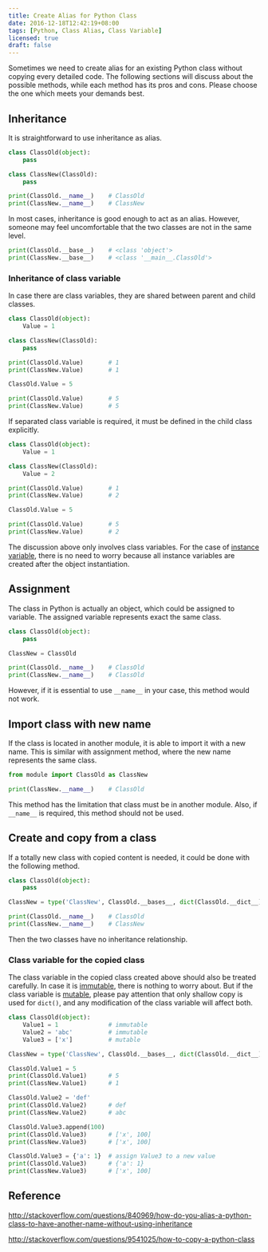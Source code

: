 ```yaml
---
title: Create Alias for Python Class
date: 2016-12-18T12:42:19+08:00
tags: [Python, Class Alias, Class Variable]
licensed: true
draft: false
---
```


Sometimes we need to create alias for an existing Python class
without copying every detailed code.
The following sections will discuss about the possible methods,
while each method has its pros and cons. Please choose the one
which meets your demands best.


## Inheritance

It is straightforward to use inheritance as alias.

```python
class ClassOld(object):
    pass

class ClassNew(ClassOld):
    pass

print(ClassOld.__name__)    # ClassOld
print(ClassNew.__name__)    # ClassNew
```

In most cases, inheritance is good enough to act as an alias.
However, someone may feel uncomfortable that the two classes
are not in the same level.

```python
print(ClassOld.__base__)    # <class 'object'>
print(ClassNew.__base__)    # <class '__main__.ClassOld'>
```

### Inheritance of class variable

In case there are class variables, they are shared between parent and
child classes.

```python
class ClassOld(object):
    Value = 1

class ClassNew(ClassOld):
    pass

print(ClassOld.Value)       # 1
print(ClassNew.Value)       # 1

ClassOld.Value = 5

print(ClassOld.Value)       # 5
print(ClassNew.Value)       # 5
```

If separated class variable is required, it must be defined in the child
class explicitly.

```python
class ClassOld(object):
    Value = 1

class ClassNew(ClassOld):
    Value = 2

print(ClassOld.Value)       # 1
print(ClassNew.Value)       # 2

ClassOld.Value = 5

print(ClassOld.Value)       # 5
print(ClassNew.Value)       # 2
```

The discussion above only involves class variables.
For the case of
[instance variable](https://docs.python.org/3/tutorial/classes.html#class-and-instance-variables),
there is no need to worry because all instance variables are created
after the object instantiation.


## Assignment

The class in Python is actually an object,
which could be assigned to variable.
The assigned variable represents exact the same class.

```python
class ClassOld(object):
    pass

ClassNew = ClassOld

print(ClassOld.__name__)    # ClassOld
print(ClassNew.__name__)    # ClassOld
```

However, if it is essential to use `__name__` in your case,
this method would not work.


## Import class with new name

If the class is located in another module, it is able to import it with
a new name. This is similar with assignment method, where the new name
represents the same class.

```python
from module import ClassOld as ClassNew

print(ClassNew.__name__)    # ClassOld
```

This method has the limitation that class must be in another module.
Also, if `__name__` is required, this method should not be used.


## Create and copy from a class

If a totally new class with copied content is needed,
it could be done with the following method.

```python
class ClassOld(object):
    pass

ClassNew = type('ClassNew', ClassOld.__bases__, dict(ClassOld.__dict__))

print(ClassOld.__name__)    # ClassOld
print(ClassNew.__name__)    # ClassNew
```

Then the two classes have no inheritance relationship.


### Class variable for the copied class

The class variable in the copied class created above should also be
treated carefully. In case it is
[immutable](https://docs.python.org/3/glossary.html#term-immutable),
there is nothing to worry about. But if the class variable is
[mutable](https://docs.python.org/3/glossary.html#term-mutable),
please pay attention that only shallow copy is used for `dict()`,
and any modification of the class variable will affect both.

```python
class ClassOld(object):
    Value1 = 1              # immutable
    Value2 = 'abc'          # immutable
    Value3 = ['x']          # mutable

ClassNew = type('ClassNew', ClassOld.__bases__, dict(ClassOld.__dict__))

ClassOld.Value1 = 5
print(ClassOld.Value1)      # 5
print(ClassNew.Value1)      # 1

ClassOld.Value2 = 'def'
print(ClassOld.Value2)      # def
print(ClassNew.Value2)      # abc

ClassOld.Value3.append(100)
print(ClassOld.Value3)      # ['x', 100]
print(ClassNew.Value3)      # ['x', 100]

ClassOld.Value3 = {'a': 1}  # assign Value3 to a new value
print(ClassOld.Value3)      # {'a': 1}
print(ClassNew.Value3)      # ['x', 100]
```


## Reference

<http://stackoverflow.com/questions/840969/how-do-you-alias-a-python-class-to-have-another-name-without-using-inheritance>

<http://stackoverflow.com/questions/9541025/how-to-copy-a-python-class>
